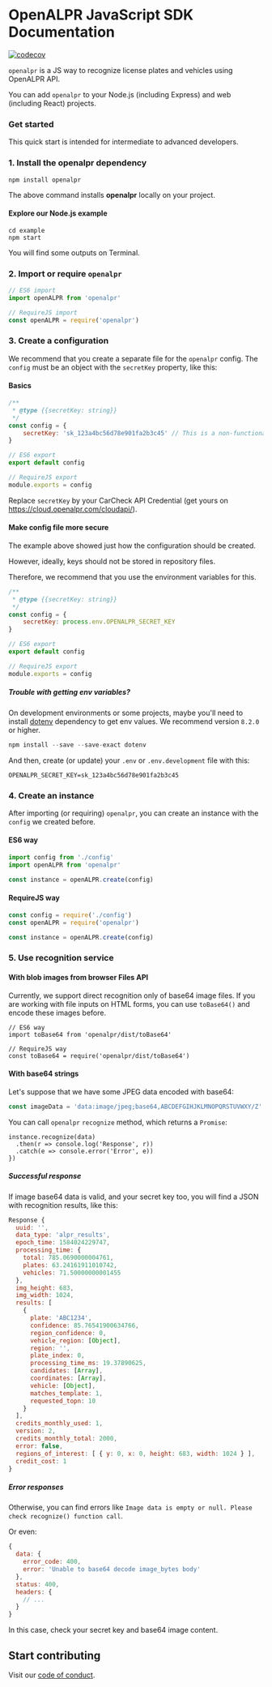 # OpenALPR JavaScript SDK Documentation

[![codecov](https://codecov.io/gh/multei/openalpr/branch/master/graph/badge.svg)](https://codecov.io/gh/multei/openalpr)

`openalpr` is a JS way to recognize license plates and vehicles using OpenALPR API.

You can add `openalpr` to your Node.js (including Express) and web (including React) projects.

### Get started

This quick start is intended for intermediate to advanced developers.

### 1. Install the openalpr dependency

```shell
npm install openalpr
```

The above command installs **openalpr** locally on your project.

#### Explore our Node.js example

```shell
cd example
npm start
```

You will find some outputs on Terminal.

### 2. Import or require `openalpr`

```js
// ES6 import
import openALPR from 'openalpr'

// RequireJS import
const openALPR = require('openalpr')
```

### 3. Create a configuration

We recommend that you create a separate file for the `openalpr` config.
The `config` must be an object with the `secretKey` property, like this:

#### Basics

```js
/**
 * @type {{secretKey: string}}
 */
const config = {
    secretKey: 'sk_123a4bc56d78e901fa2b3c45' // This is a non-functional key just for this example.
}

// ES6 export
export default config

// RequireJS export
module.exports = config
```

Replace `secretKey` by your CarCheck API Credential (get yours on https://cloud.openalpr.com/cloudapi/).

#### Make config file more secure

The example above showed just how the configuration should be created.

However, ideally, keys should not be stored in repository files.

Therefore, we recommend that you use the environment variables for this.

```js
/**
 * @type {{secretKey: string}}
 */
const config = {
    secretKey: process.env.OPENALPR_SECRET_KEY
}

// ES6 export
export default config

// RequireJS export
module.exports = config
```

##### Trouble with getting env variables?

On development environments or some projects, maybe you'll need to install [dotenv](https://www.npmjs.com/package/dotenv) dependency to get env values. We recommend version `8.2.0` or higher.

```js
npm install --save --save-exact dotenv
```

And then, create (or update) your `.env` or `.env.development` file with this:

```env
OPENALPR_SECRET_KEY=sk_123a4bc56d78e901fa2b3c45
```

### 4. Create an instance

After importing (or requiring) `openalpr`, you can create an instance with the `config` we created before.

#### ES6 way

```js
import config from './config'
import openALPR from 'openalpr'

const instance = openALPR.create(config)
```

#### RequireJS way

```js
const config = require('./config')
const openALPR = require('openalpr')

const instance = openALPR.create(config)
```

### 5. Use recognition service

#### With blob images from browser Files API

Currently, we support direct recognition only of base64 image files.
If you are working with file inputs on HTML forms, you can use `toBase64()` and encode these images before.

```
// ES6 way
import toBase64 from 'openalpr/dist/toBase64'

// RequireJS way
const toBase64 = require('openalpr/dist/toBase64')
```

#### With base64 strings

Let's suppose that we have some JPEG data encoded with base64:

```js
const imageData = 'data:image/jpeg;base64,ABCDEFGIHJKLMNOPQRSTUVWXY/Z'
```

You can call `openalpr` `recognize` method, which returns a `Promise`:

```
instance.recognize(data)
  .then(r => console.log('Response', r))
  .catch(e => console.error('Error', e))
})
```

##### Successful response

If image base64 data is valid, and your secret key too, you will find a JSON with recognition results, like this:

```js
Response {
  uuid: '',
  data_type: 'alpr_results',
  epoch_time: 1584024229747,
  processing_time: {
    total: 785.0690000004761,
    plates: 63.24161911010742,
    vehicles: 71.50000000001455
  },
  img_height: 683,
  img_width: 1024,
  results: [
    {
      plate: 'ABC1234',
      confidence: 85.76541900634766,
      region_confidence: 0,
      vehicle_region: [Object],
      region: '',
      plate_index: 0,
      processing_time_ms: 19.37890625,
      candidates: [Array],
      coordinates: [Array],
      vehicle: [Object],
      matches_template: 1,
      requested_topn: 10
    }
  ],
  credits_monthly_used: 1,
  version: 2,
  credits_monthly_total: 2000,
  error: false,
  regions_of_interest: [ { y: 0, x: 0, height: 683, width: 1024 } ],
  credit_cost: 1
}
```

##### Error responses

Otherwise, you can find errors like `Image data is empty or null. Please check recognize() function call`.

Or even:

```js
{
  data: {
    error_code: 400,
    error: 'Unable to base64 decode image_bytes body'
  },
  status: 400,
  headers: {
    // ...
  }
}
```

In this case, check your secret key and base64 image content.

## Start contributing

Visit our [code of conduct](https://github.com/multei/.github/blob/master/CODE_OF_CONDUCT.md).
